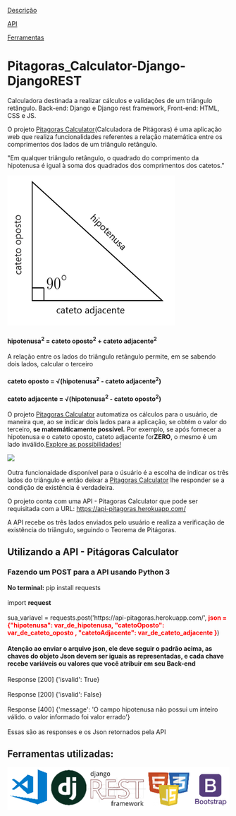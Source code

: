 <div>
<p><a href="#descrição">Descrição</a></p>
<p><a href="#api">API</a></p>
<p><a href="#ferramentas">Ferramentas</a></p>
</div>
    <div id="titulo e apresentação">
        <h1>Pitagoras_Calculator-Django-DjangoREST</h1>
        <p>Calculadora destinada a realizar cálculos e validações de um triângulo retângulo. Back-end: Django e Django rest framework, Front-end: HTML, CSS e JS.</p> 
    </div>
    <div id="descrição">
        <p>O projeto <a href="https://pitagoras-calculator.herokuapp.com/" target="_blank"> Pitagoras Calculator</a>(Calculadora de Pitágoras) é uma aplicação web que realiza funcionalidades referentes a relação matemática entre os comprimentos dos lados de um triângulo retângulo.</p>
        <p>"Em qualquer triângulo retângulo, o quadrado do comprimento da hipotenusa é igual à soma dos quadrados dos comprimentos dos catetos."</p>
    <div id="imagem">
        <img src="./triângulo retângulo.png">
    </div>
        <h4>
            hipotenusa<sup>2</sup> = cateto oposto<sup>2</sup> + cateto adjacente<sup>2</sup>
        </h4>
        <p>A relação entre os lados do triângulo retângulo permite, em se sabendo dois lados, calcular o terceiro</p>
        <h4>cateto oposto =  &radic;(hipotenusa<sup>2</sup> - cateto adjacente<sup>2</sup>) </h4>
        <h4>cateto adjacente =  &radic;(hipotenusa<sup>2</sup> - cateto oposto<sup>2</sup>) </h4>
        <p>O projeto <a href="https://pitagoras-calculator.herokuapp.com/" target="_blank"> Pitagoras Calculator</a> automatiza os cálculos para o usuário, de maneira que, ao se indicar dois lados para a aplicação, se obtém o valor do terceiro, <strong>se matemáticamente possível.</strong> Por exemplo, se após fornecer a hipotenusa e o cateto oposto, cateto adjacente for<strong>ZERO</strong>, o mesmo é um lado inválido.<a href="https://pitagoras-calculator.herokuapp.com/" target="_blank">Explore as possibilidades!</a></p>  
    <div>
        <a href="https://pitagoras-calculator.herokuapp.com/" target="_blank"><img src="./calculadora pitágoras.png"></a>
    </div>
        <p>Outra funcionaidade disponível para o úsuário é a escolha de indicar os três lados do triângulo e então deixar a <a href="https://pitagoras-calculator.herokuapp.com/" target="_blank"> Pitagoras Calculator</a> lhe responder se a condição de existência é verdadeira.</p>
        <p>O projeto conta com uma API - Pitagoras Calculator que pode ser requisitada com a URL: <a href="https://api-pitagoras.herokuapp.com/" target="_blank">https://api-pitagoras.herokuapp.com/ </a></p>
        <p>A API recebe os três lados enviados pelo usuário e realiza a verificação de existência do triângulo, seguindo o Teorema de Pitágoras.</p>
</div>
<div id="api">
    <h2>Utilizando a API - Pitágoras Calculator</h2>
    <h3>Fazendo um POST para a API usando Python 3</h3>
    <p>
        <strong>No terminal:</strong> pip install requests<br><br>
        import <strong>request</strong><br><br>
        sua_variavel = requests.post('https://api-pitagoras.herokuapp.com/', <strong style="color: red ;">json = {"hipotenusa": var_de_hipotenusa, "catetoOposto": var_de_cateto_oposto , "catetoAdjacente": var_de_cateto_adjacente }</strong>)<br>
        <h4>Atenção ao enviar o arquivo json, ele deve seguir o padrão acima, as chaves do objeto Json devem ser iguais as representadas, e cada chave recebe variáveis ou valores que você atribuir em seu Back-end</h4>
    </p>
    <p>
        Response [200]
        {'isvalid': True}<br><br>
        Response [200]
        {'isvalid': False}<br><br>
        Response [400]
        {'message': 'O campo hipotenusa não possui um inteiro válido. o valor informado foi valor errado'}<br><br>
        Essas são as responses e os Json retornados pela API
    </p>
</div>
<div id="ferramentas">
    <h2>Ferramentas utilizadas: </h2>
    <div>
        <img src="./ferramentas.png">
    </div>
</div>



